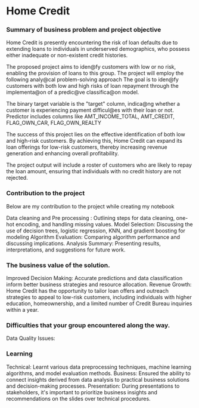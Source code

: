 # Home Credit

### Summary of business problem and project objective

Home Credit is presently encountering the risk of loan defaults due to extending loans to
individuals in underserved demographics, who possess either inadequate or non-existent credit
histories.

The proposed project aims to iden@fy customers with low or no risk, enabling the provision of
loans to this group. The project will employ the following analy@cal problem-solving approach
The goal is to iden@fy customers with both low and high risks of loan repayment through
the implementa@on of a predic@ve classifica@on model.

The binary target variable is the "target" column, indica@ng whether a customer is
experiencing payment difficul@es with their loan or not. Predictor includes columns like
AMT_INCOME_TOTAL, AMT_CREDIT, FLAG_OWN_CAR, FLAG_OWN_REALTY

The success of this project lies on the effective identification of both low and high-risk
customers. By achieving this, Home Credit can expand its loan offerings for low-risk customers,
thereby increasing revenue generation and enhancing overall profitability.

The project output will include a roster of customers who are likely to repay the loan amount,
ensuring that individuals with no credit history are not rejected.

### Contribution to the project

Below are my contribution to the project while creating my notebook

Data cleaning and Pre processing : Outlining steps for data cleaning, one-hot encoding, and handling missing values.
Model Selection: Discussing the use of decision trees, logistic regression, KNN, and gradient boosting for modeling
Algorithm Evaluation: Comparing algorithm performance and discussing implications.
Analysis Summary: Presenting results, interpretations, and suggestions for future work.

### The business value of the solution.

Improved Decision Making: Accurate predictions and data classification inform better business strategies and resource allocation.
Revenue Growth: Home Credit has the opportunity to tailor loan offers and outreach strategies to appeal to low-risk customers, including individuals with higher education, homeownership, and a limited number of Credit Bureau inquiries within a year.

### Difficulties that your group encountered along the way.

Data Quality Issues: 

### Learning

Technical: Learnt various data preprocessing techniques, machine learning algorithms, and model evaluation methods.
Business: Ensured the ability to connect insights derived from data analysis to practical business solutions and decision-making processes.
Presentation: During presentations to stakeholders, it's important to prioritize business insights and recommendations on the slides over technical procedures.


